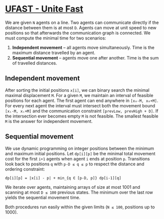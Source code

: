 # [UFAST - Unite Fast](https://www.spoj.com/problems/UFAST/)

We are given `N` agents on a line. Two agents can communicate directly if
the distance between them is at most `D`.  Agents can move at unit speed to
new positions so that afterwards the communication graph is connected.  We
must compute the minimal time for two scenarios:

1. **Independent movement** – all agents move simultaneously.  Time is the
   maximum distance travelled by an agent.
2. **Sequential movement** – agents move one after another.  Time is the sum
   of travelled distances.

## Independent movement

After sorting the initial positions `x[i]`, we can binary search the minimal
maximal displacement `M`.  For a given `M`, we maintain an interval of
feasible positions for each agent.  The first agent can end anywhere in
`[x₀-M, x₀+M]`.  For every next agent the interval must intersect both the
movement bound `[xᵢ-M, xᵢ+M]` and the communication constraint
`[prevLow, prevHigh + D]`.  If the intersection ever becomes empty `M` is not
feasible.  The smallest feasible `M` is the answer for independent movement.

## Sequential movement

We use dynamic programming on integer positions between the minimum and
maximum initial positions.  Let `dp[i][p]` be the minimal total movement cost
for the first `i+1` agents when agent `i` ends at position `p`.  Transitions
look back to positions `q` with `p-D ≤ q ≤ p` to respect the distance and
ordering constraint:

```
dp[i][p] = |x[i] - p| + min_{q ∈ [p-D, p]} dp[i-1][q]
```

We iterate over agents, maintaining arrays of size at most 1001 and scanning
at most `D ≤ 100` previous states.  The minimum over the last row yields the
sequential movement time.

Both procedures run easily within the given limits (`N ≤ 100`, positions up
to 1000).
